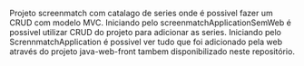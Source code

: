 Projeto screenmatch com catalago de series onde é possivel fazer um CRUD com modelo MVC.
Iniciando pelo screenmatchApplicationSemWeb é possivel utilizar CRUD do projeto para adicionar as series.
Iniciando pelo ScrennmatchApplication é possivel ver tudo que foi adicionado pela web através do projeto java-web-front tambem disponibilizado neste repositório.
